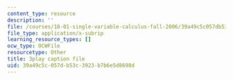 ```yaml
---
content_type: resource
description: ''
file: /courses/18-01-single-variable-calculus-fall-2006/39a49c5c057db53c3923b7b6e5d8698d_1RLctDS2hUQ.srt
file_type: application/x-subrip
learning_resource_types: []
ocw_type: OCWFile
resourcetype: Other
title: 3play caption file
uid: 39a49c5c-057d-b53c-3923-b7b6e5d8698d
---
```

